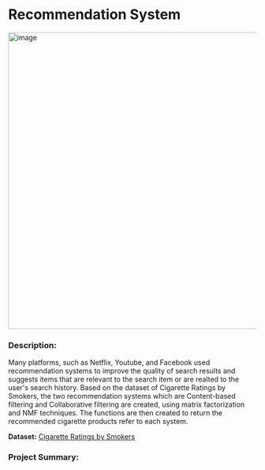 # Recommendation System

<img width="600" alt="image" src="https://images.unsplash.com/photo-1597531038266-b95bd0513922?ixlib=rb-4.0.3&ixid=M3wxMjA3fDB8MHxwaG90by1wYWdlfHx8fGVufDB8fHx8fA%3D%3D&auto=format&fit=crop&w=870&q=80">

### Description:

Many platforms, such as Netflix, Youtube, and Facebook used recommendation systems to improve the quality of search results and suggests items that are relevant 
to the search item or are realted to the user's search history. Based on the dataset of Cigarette Ratings by Smokers, the two recommendation systems which are
Content-based filtering and Collaborative filtering are created, using matrix factorization and NMF techniques. 
The functions are then created to return the recommended cigarette products refer to each system.

**Dataset:** [Cigarette Ratings by Smokers](https://www.kaggle.com/datasets/mikhailverghese/cigarette-reviews-by-smokers)

### Project Summary:
